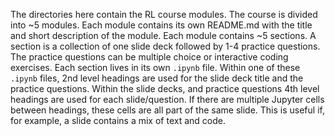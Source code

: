 The directories here contain the RL course modules. The course is divided into ~5 modules.
Each module contains its own README.md with the title and short description of the module.
Each module contains ~5 sections. A section is a collection of one slide deck followed by 1-4 practice questions.
The practice questions can be multiple choice or interactive coding exercises.
Each section lives in its own `.ipynb` file. 
Within one of these `.ipynb` files, 2nd level headings are used for the slide deck title and the practice questions.
Within the slide decks, and practice questions 4th level headings are used for each slide/question. 
If there are multiple Jupyter cells between headings, these cells are all part of the same slide.
This is useful if, for example, a slide contains a mix of text and code.